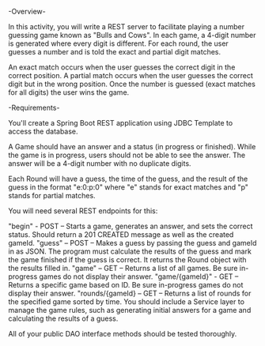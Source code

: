 -Overview-

In this activity, you will write a REST server to facilitate playing a number guessing game known as "Bulls and Cows". In each game, a 4-digit number is generated where every digit is different. For each round, the user guesses a number and is told the exact and partial digit matches.

An exact match occurs when the user guesses the correct digit in the correct position.
A partial match occurs when the user guesses the correct digit but in the wrong position.
Once the number is guessed (exact matches for all digits) the user wins the game.

-Requirements-

You'll create a Spring Boot REST application using JDBC Template to access the database.

A Game should have an answer and a status (in progress or finished). While the game is in progress, users should not be able to see the answer. The answer will be a 4-digit number with no duplicate digits.

Each Round will have a guess, the time of the guess, and the result of the guess in the format "e:0:p:0" where "e" stands for exact matches and "p" stands for partial matches.

You will need several REST endpoints for this:

"begin" - POST – Starts a game, generates an answer, and sets the correct status. Should return a 201 CREATED message as well as the created gameId.
"guess" – POST – Makes a guess by passing the guess and gameId in as JSON. The program must calculate the results of the guess and mark the game finished if the guess is correct. It returns the Round object with the results filled in.
"game" – GET – Returns a list of all games. Be sure in-progress games do not display their answer.
"game/{gameId}" - GET – Returns a specific game based on ID. Be sure in-progress games do not display their answer.
"rounds/{gameId} – GET – Returns a list of rounds for the specified game sorted by time.
You should include a Service layer to manage the game rules, such as generating initial answers for a game and calculating the results of a guess.

All of your public DAO interface methods should be tested thoroughly.

